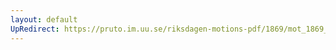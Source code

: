 ```yaml
---
layout: default
UpRedirect: https://pruto.im.uu.se/riksdagen-motions-pdf/1869/mot_1869__ak__109/mot_1869__ak__109-001.pdf
---
```

